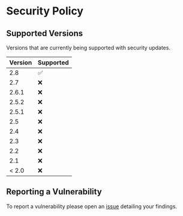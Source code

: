 # Security Policy

## Supported Versions
Versions that are currently being supported with security updates.

| Version | Supported          |
| ------- | ------------------ |
| 2.8     | :white_check_mark: |
| 2.7     | :x:                |
| 2.6.1   | :x:                |
| 2.5.2   | :x:                |
| 2.5.1   | :x:                |
| 2.5     | :x:                |
| 2.4     | :x:                |
| 2.3     | :x:                |
| 2.2     | :x:                |
| 2.1     | :x:                |
| < 2.0   | :x:                |

## Reporting a Vulnerability

To report a vulnerability please open an [issue](https://github.com/XjSv/environment-marker/issues) detailing your findings.
